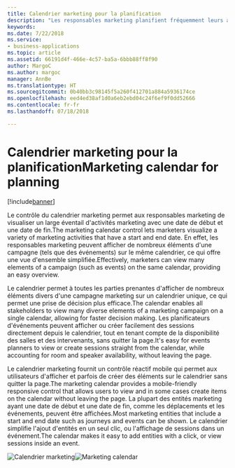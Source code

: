 ```yaml
---
title: Calendrier marketing pour la planification
description: "Les responsables marketing planifient fréquemment leurs activités marketing pour l'ensemble de l'année et au-delà."
keywords: 
ms.date: 7/22/2018
ms.service:
- business-applications
ms.topic: article
ms.assetid: 66191d4f-466e-4c57-ba5a-6bbb88ff8f90
author: MargoC
ms.author: margoc
manager: AnnBe
ms.translationtype: HT
ms.sourcegitcommit: 0b40bb3c98145f5a260f412701a884a5936174ce
ms.openlocfilehash: eed4ed38af1d0a6eb2ebd04c24f6ef9f0dd52666
ms.contentlocale: fr-fr
ms.lasthandoff: 07/18/2018

---
```


# <a name="marketing-calendar-for-planning"></a><span data-ttu-id="6223f-103">Calendrier marketing pour la planification</span><span class="sxs-lookup"><span data-stu-id="6223f-103">Marketing calendar for planning</span></span>

[!include[banner](../../../includes/banner.md)]

<span data-ttu-id="6223f-104">Le contrôle du calendrier marketing permet aux responsables marketing de visualiser un large éventail d'activités marketing avec une date de début et une date de fin.</span><span class="sxs-lookup"><span data-stu-id="6223f-104">The marketing calendar control lets marketers visualize a variety of marketing activities that have a start and end date.</span></span> <span data-ttu-id="6223f-105">En effet, les responsables marketing peuvent afficher de nombreux éléments d'une campagne (tels que des événements) sur le même calendrier, ce qui offre une vue d'ensemble simplifiée.</span><span class="sxs-lookup"><span data-stu-id="6223f-105">Effectively, marketers can view many elements of a campaign (such as events) on the same calendar, providing an easy overview.</span></span>

<span data-ttu-id="6223f-106">Le calendrier permet à toutes les parties prenantes d'afficher de nombreux éléments divers d'une campagne marketing sur un calendrier unique, ce qui permet une prise de décision plus efficace.</span><span class="sxs-lookup"><span data-stu-id="6223f-106">The calendar enables all stakeholders to view many diverse elements of a marketing campaign on a single calendar, allowing for faster decision making.</span></span> <span data-ttu-id="6223f-107">Les planificateurs d'événements peuvent afficher ou créer facilement des sessions directement depuis le calendrier, tout en tenant compte de la disponibilité des salles et des intervenants, sans quitter la page.</span><span class="sxs-lookup"><span data-stu-id="6223f-107">It's easy for events planners to view or create sessions straight from the calendar, while accounting for room and speaker availability, without leaving the page.</span></span>

<span data-ttu-id="6223f-108">Le calendrier marketing fournit un contrôle réactif mobile qui permet aux utilisateurs d'afficher et parfois de créer des éléments sur le calendrier sans quitter la page.</span><span class="sxs-lookup"><span data-stu-id="6223f-108">The marketing calendar provides a mobile-friendly responsive control that allows users to view and in some cases create items on the calendar without leaving the page.</span></span> <span data-ttu-id="6223f-109">La plupart des entités marketing ayant une date de début et une date de fin, comme les déplacements et les événements, peuvent être affichées.</span><span class="sxs-lookup"><span data-stu-id="6223f-109">Most marketing entities that include a start and end date such as journeys and events can be shown.</span></span> <span data-ttu-id="6223f-110">Le calendrier simplifie l'ajout d'entités en un seul clic, ou l'affichage de sessions dans un événement.</span><span class="sxs-lookup"><span data-stu-id="6223f-110">The calendar makes it easy to add entities with a click, or view sessions inside an event.</span></span>  

<span data-ttu-id="6223f-111">![Calendrier marketing](media/CampaignCalendar_2.png "Calendrier marketing")</span><span class="sxs-lookup"><span data-stu-id="6223f-111">![Marketing calendar](media/CampaignCalendar_2.png "Marketing calendar")</span></span>

<!--
### Who uses this
Marketers and event managers
### Setup required
Administrators can easily set up and configure the feature in the app settings.
-->


